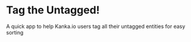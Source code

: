 # Tag the Untagged!

A quick app to help Kanka.io users tag all their untagged entities for easy sorting
